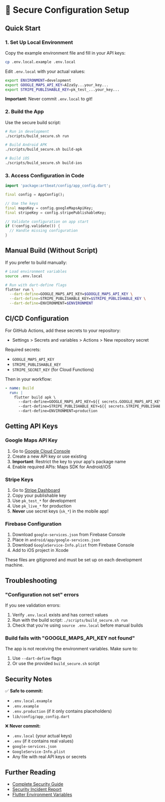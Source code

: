 # 🔐 Secure Configuration Setup

## Quick Start

### 1. Set Up Local Environment

Copy the example environment file and fill in your API keys:

```bash
cp .env.local.example .env.local
```

Edit `.env.local` with your actual values:
```bash
export ENVIRONMENT=development
export GOOGLE_MAPS_API_KEY=AIzaSy...your_key...
export STRIPE_PUBLISHABLE_KEY=pk_test_...your_key...
```

**Important**: Never commit `.env.local` to git!

### 2. Build the App

Use the secure build script:

```bash
# Run in development
./scripts/build_secure.sh run

# Build Android APK
./scripts/build_secure.sh build-apk

# Build iOS
./scripts/build_secure.sh build-ios
```

### 3. Access Configuration in Code

```dart
import 'package:artbeat/config/app_config.dart';

final config = AppConfig();

// Use the keys
final mapsKey = config.googleMapsApiKey;
final stripeKey = config.stripePublishableKey;

// Validate configuration on app start
if (!config.validate()) {
  // Handle missing configuration
}
```

## Manual Build (Without Script)

If you prefer to build manually:

```bash
# Load environment variables
source .env.local

# Run with dart-define flags
flutter run \
  --dart-define=GOOGLE_MAPS_API_KEY=$GOOGLE_MAPS_API_KEY \
  --dart-define=STRIPE_PUBLISHABLE_KEY=$STRIPE_PUBLISHABLE_KEY \
  --dart-define=ENVIRONMENT=$ENVIRONMENT
```

## CI/CD Configuration

For GitHub Actions, add these secrets to your repository:
- Settings > Secrets and variables > Actions > New repository secret

Required secrets:
- `GOOGLE_MAPS_API_KEY`
- `STRIPE_PUBLISHABLE_KEY`
- `STRIPE_SECRET_KEY` (for Cloud Functions)

Then in your workflow:

```yaml
- name: Build
  run: |
    flutter build apk \
      --dart-define=GOOGLE_MAPS_API_KEY=${{ secrets.GOOGLE_MAPS_API_KEY }} \
      --dart-define=STRIPE_PUBLISHABLE_KEY=${{ secrets.STRIPE_PUBLISHABLE_KEY }} \
      --dart-define=ENVIRONMENT=production
```

## Getting API Keys

### Google Maps API Key
1. Go to [Google Cloud Console](https://console.cloud.google.com/apis/credentials)
2. Create a new API key or use existing
3. **Important**: Restrict the key to your app's package name
4. Enable required APIs: Maps SDK for Android/iOS

### Stripe Keys
1. Go to [Stripe Dashboard](https://dashboard.stripe.com/apikeys)
2. Copy your publishable key
3. Use `pk_test_*` for development
4. Use `pk_live_*` for production
5. **Never** use secret keys (`sk_*`) in the mobile app!

### Firebase Configuration
1. Download `google-services.json` from Firebase Console
2. Place in `android/app/google-services.json`
3. Download `GoogleService-Info.plist` from Firebase Console
4. Add to iOS project in Xcode

These files are gitignored and must be set up on each development machine.

## Troubleshooting

### "Configuration not set" errors

If you see validation errors:
1. Verify `.env.local` exists and has correct values
2. Run with the build script: `./scripts/build_secure.sh run`
3. Check that you're using `source .env.local` before manual builds

### Build fails with "GOOGLE_MAPS_API_KEY not found"

The app is not receiving the environment variables. Make sure to:
1. Use `--dart-define` flags
2. Or use the provided `build_secure.sh` script

## Security Notes

✅ **Safe to commit:**
- `.env.local.example`
- `.env.example`
- `.env.production` (if it only contains placeholders)
- `lib/config/app_config.dart`

❌ **Never commit:**
- `.env.local` (your actual keys)
- `.env` (if it contains real values)
- `google-services.json`
- `GoogleService-Info.plist`
- Any file with real API keys or secrets

## Further Reading

- [Complete Security Guide](./docs/SECURITY_CONFIGURATION.md)
- [Security Incident Report](./docs/SECURITY_INCIDENT_2025_10_03.md)
- [Flutter Environment Variables](https://flutter.dev/docs/deployment/flavors)
